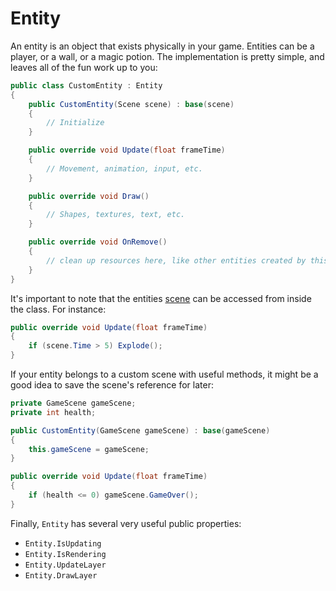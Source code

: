 # Entity
An entity is an object that exists physically in your game. Entities can be a player, or a wall, or a magic potion. The implementation is pretty simple, and leaves all of the fun work up to you:

```csharp
public class CustomEntity : Entity
{
	public CustomEntity(Scene scene) : base(scene)
	{
		// Initialize
	}

	public override void Update(float frameTime)
	{
		// Movement, animation, input, etc.
	}

	public override void Draw()
	{
		// Shapes, textures, text, etc.
	}

	public override void OnRemove()
	{
		// clean up resources here, like other entities created by this one
	}
}
```

It's important to note that the entities [scene](scene.md) can be accessed from inside the class. For instance:

```csharp
public override void Update(float frameTime)
{
	if (scene.Time > 5) Explode();
}
```

If your entity belongs to a custom scene with useful methods, it might be a good idea to save the scene's reference for later:

```csharp
private GameScene gameScene;
private int health;

public CustomEntity(GameScene gameScene) : base(gameScene)
{
	this.gameScene = gameScene;
}

public override void Update(float frameTime)
{
	if (health <= 0) gameScene.GameOver();
}
```

Finally, `Entity` has several very useful public properties:
- `Entity.IsUpdating`
- `Entity.IsRendering`
- `Entity.UpdateLayer`
- `Entity.DrawLayer`